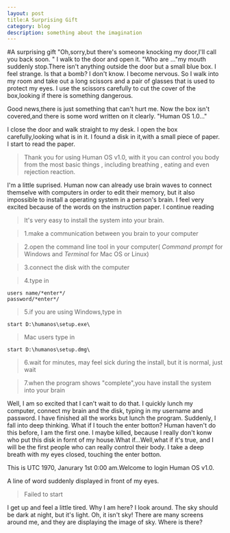 ```yaml
---
layout:	post
title:A Surprising Gift
category: blog
description: something about the imagination
---
```

#A surprising gift
"Oh,sorry,but there's someone knocking my door,I'll call you back soon. " I walk to the door and open it. "Who are …"my mouth suddenly stop.There isn't anything outside the door but a small blue box. I feel strange. Is that a bomb? I don't know. I become nervous. So I walk into my room and take out a long scissors and a pair of glasses that is used to protect my eyes.  I use the scissors carefully to cut the cover of the box,looking if there is something dangerous. 

Good news,there is just something that can't hurt me. Now the box isn't covered,and there is some word written on it clearly. "Human OS 1.0…"

I close the door and walk straight to my desk. I open the box carefully,looking what is in it. I found a disk in it,with a small piece of paper. I start to read the paper.

>Thank you for using Human OS v1.0, with it you can control you body from the most basic things , including breathing , eating and even rejection reaction.

I'm a little suprised. Human now can already use brain waves to connect themselve with computers in order to edit their memory, but it also impossible to install a operating system in a person's  brain. I feel very excited because of the words on the instruction paper. I continue reading

>It's very easy to install the system into your brain.

>1.make a communication between you brain to your computer

>2.open the command line tool in your computer( *Command prompt* for Windows and *Terminal* for Mac OS or Linux)

>3.connect the disk with the computer

>4.type in 
```
users name/*enter*/
password/*enter*/
```

>5.if you are using Windows,type in
```
start D:\humanos\setup.exe\
```
>Mac users type in
```
start D:\humanos\setup.dmg\
```

>6.wait for minutes, may feel sick during the install, but it is normal, just wait

>7.when the program shows "complete",you have install the system into your brain

Well, I am so excited that I can't wait to do that.  I quickly lunch my computer, connect my brain and the disk, typing in my username and password. I have finished all the works but lunch the program. Suddenly, I fall into deep thinking. What if I touch the enter botton? Human haven't do this before, I am the first one. I maybe killed, because I really don't konw who put this disk in fornt of my house.What if...Well,what if it's true, and I will be the first people who can really control their body.
I take a deep breath with my eyes closed, touching the enter botton.

This is UTC 1970, Janurary 1st 0:00 am.Welcome to login Human OS v1.0.

A line of word suddenly displayed in front of my eyes.
> Failed to start

I get up and feel a little tired. Why I am here? I look around. The sky should be dark at night, but it's light. Oh, it isn't sky! There are many screens around me, and they are displaying the image of sky. Where is there?